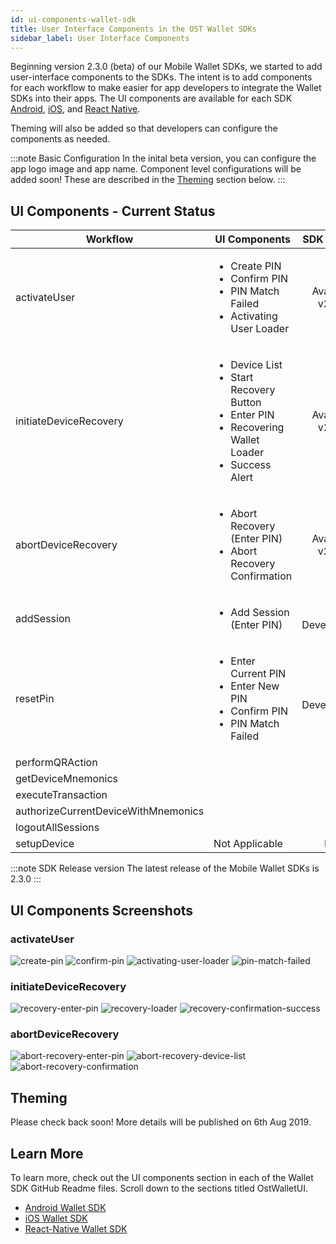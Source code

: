```yaml
---
id: ui-components-wallet-sdk
title: User Interface Components in the OST Wallet SDKs
sidebar_label: User Interface Components
---
```


Beginning version 2.3.0 (beta) of our Mobile Wallet SDKs, we started to add user-interface components to the SDKs. The intent is to add components for each workflow to make easier for app developers to integrate the Wallet SDKs into their apps. The UI components are available for each SDK [Android](/platform/docs/sdk/mobile-wallet-sdks/android/), [iOS](/platform/docs/sdk/mobile-wallet-sdks/iOS), and [React Native](/platform/docs/sdk/mobile-wallet-sdks/react-native). 

Theming will also be added so that developers can configure the components as needed.

:::note Basic Configuration
In the inital beta version, you can configure the app logo image and app name. Component level configurations will be added soon! These are described in the [Theming](/platform/docs/sdk/ui-components-wallet-sdk/#theming) section below.
:::

## UI Components - Current Status

| Workflow | UI Components | SDK Version | Theming | 
| --- | --- | :---: | :---: |
| activateUser | <ul><li>Create PIN</li><li>Confirm PIN</li><li>PIN Match Failed</li><li>Activating User Loader</li></ul> | Available v2.3.0 | Coming Soon! |
| initiateDeviceRecovery | <ul><li>Device List</li><li>Start Recovery Button</li><li>Enter PIN</li><li>Recovering Wallet Loader</li><li>Success Alert</li></ul> | Available v2.3.0 | Coming Soon! | 
| abortDeviceRecovery | <ul><li>Abort Recovery (Enter PIN)</li><li>Abort Recovery Confirmation</li></ul> | Available v2.3.0 | Coming Soon! | 
| addSession | <ul><li>Add Session (Enter PIN)</li><ul>| In Development | |  
| resetPin | <ul><li>Enter Current PIN</li><li>Enter New PIN</li><li>Confirm PIN</li><li>PIN Match Failed</li></ul> | In Development | |
| performQRAction | | |  |
| getDeviceMnemonics | | | | 
| executeTransaction | | | |
| authorizeCurrentDeviceWithMnemonics  | | | |
| logoutAllSessions | | | |
| setupDevice | Not Applicable | N/A | N/A |

:::note SDK Release version
The latest release of the Mobile Wallet SDKs is 2.3.0
:::

## UI Components Screenshots

### activateUser
![create-pin](/platform/docs/assets/ui-thru-sdk/activate-user/create-pin.png)
![confirm-pin](/platform/docs/assets/ui-thru-sdk/activate-user/confirm-pin.png)
![activating-user-loader](/platform/docs/assets/ui-thru-sdk/activate-user/activating-user-loader.png)
![pin-match-failed](/platform/docs/assets/ui-thru-sdk/activate-user/pin-match-failed.png)

### initiateDeviceRecovery
![recovery-enter-pin](/platform/docs/assets/ui-thru-sdk/device-recovery/recovery-enter-pin.png)
![recovery-loader](/platform/docs/assets/ui-thru-sdk/device-recovery/recovery-loader.png)
![recovery-confirmation-success](/platform/docs/assets/ui-thru-sdk/device-recovery/recovery-confirmation-success.png)

### abortDeviceRecovery 
![abort-recovery-enter-pin](/platform/docs/assets/ui-thru-sdk/device-recovery/abort-recovery-enter-pin.png)
![abort-recovery-device-list](/platform/docs/assets/ui-thru-sdk/device-recovery/abort-recovery-device-list.png)
![abort-recovery-confirmation](/platform/docs/assets/ui-thru-sdk/device-recovery/abort-recovery-confirmation.png)

## Theming
Please check back soon! More details will be published on 6th Aug 2019.

## Learn More
To learn more, check out the UI components section in each of the Wallet SDK GitHub Readme files. Scroll down to the sections titled OstWalletUI.
* [Android Wallet SDK](https://github.com/ostdotcom/ost-wallet-sdk-android/tree/release-2.3)
* [iOS Wallet SDK](https://github.com/ostdotcom/ost-wallet-sdk-ios/tree/release-2.3)
* [React-Native Wallet SDK](https://github.com/ostdotcom/ost-wallet-sdk-react-native/tree/release-2.3)